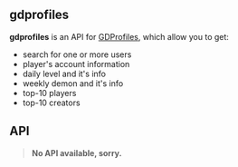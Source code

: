 ## gdprofiles
**gdprofiles** is an API for [GDProfiles](gdprofiles.com), which allow you to get:
* search for one or more users
* player's account information
* daily level and it's info
* weekly demon and it's info
* top-10 players
* top-10 creators
## API
> **No API available, sorry.**
